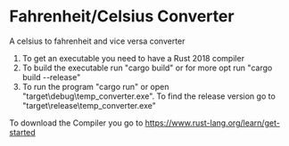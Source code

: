 # Fahrenheit/Celsius Converter
A celsius to fahrenheit and vice versa converter

1. To get an executable you need to have a Rust 2018 compiler 
2. To build the executable run "cargo build" or for more opt run "cargo build --release"
3. To run the program "cargo run" or open "target\debug\temp_converter.exe". To find the release version go to "target\release\temp_converter.exe"

To download the Compiler you go to https://www.rust-lang.org/learn/get-started
